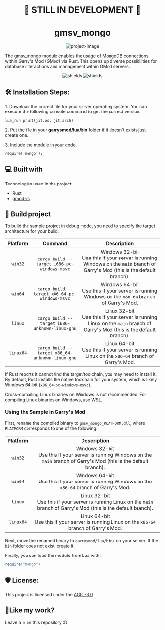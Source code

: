 <h1 align="center" id="title">🚧 STILL IN DEVELOPMENT 🚧</h1>
<h1 align="center" id="title">gmsv_mongo</h1>

<p align="center"><img src="https://socialify.git.ci/Fedox-die-Ente/gmsv_mongo/image?font=Jost&issues=1&language=1&name=1&owner=1&pattern=Floating%20Cogs&pulls=1&stargazers=1&theme=Dark" alt="project-image"></p>
<p id="description">The gmsv_mongo module enables the usage of MongoDB connections within Garry's Mod (GMod) via Rust. This opens up diverse possibilities for database interactions and management within GMod servers.</p>

<p align="center"><img src="https://img.shields.io/badge/License-MIT-green" alt="shields">   <img src="https://img.shields.io/github/release/Fedox-die-Ente/gmsv_mongo?include_prereleases=&amp;sort=semver&amp;color=green" alt="shields"></p>

<h2>🛠️ Installation Steps:</h2>

<p>1. Download the correct file for your server operating system. You can execute the following console command to get the correct version.</p>

```
lua_run print(jit.os, jit.arch)
```

<p>2. Put the file in your <b>garrysmod/lua/bin</b> folder if it doesn't exists just create one.</p>

<p>3. Include the module in your code.</p>

```
require('mongo');
```

<h2>💻 Built with</h2>

Technologies used in the project:

* Rust
* [gmod-rs](https://github.com/WilliamVenner/gmod-rs)

<h2>🔨 Build project</h2>

To build the sample project in debug mode, you need to specify the target architecture for your build.

| Platform  |                     Command                     |                                                          Description                                                           |
|:---------:|:-----------------------------------------------:|:------------------------------------------------------------------------------------------------------------------------------:|
|  `win32`  |   `cargo build --target i686-pc-windows-msvc`   | Windows 32-bit<br>Use this if your server is running Windows on the `main` branch of Garry's Mod (this is the default branch). |
|  `win64`  |  `cargo build --target x86_64-pc-windows-msvc`  |              Windows 64-bit<br>Use this if your server is running Windows on the `x86-64` branch of Garry's Mod.               |
|  `linux`  |  `cargo build --target i686-unknown-linux-gnu`  |   Linux 32-bit<br>Use this if your server is running Linux on the `main` branch of Garry's Mod (this is the default branch).   |
| `linux64` | `cargo build --target x86_64-unknown-linux-gnu` |                Linux 64-bit<br>Use this if your server is running Linux on the `x86-64` branch of Garry's Mod.                 |

If Rust reports it cannot find the target/toolchain, you may need to install it. By default, Rust installs the native
toolchain for your system, which is likely Windows 64-bit (`x86_64-pc-windows-msvc`).

Cross-compiling Linux binaries on Windows is not recommended. For compiling Linux binaries on Windows, use WSL.

### Using the Sample in Garry's Mod

First, rename the compiled binary to `gmsv_mongo_PLATFORM.dll`, where `PLATFORM` corresponds to one of the following:

| Platform  |                                                          Description                                                           |
|:---------:|:------------------------------------------------------------------------------------------------------------------------------:|
|  `win32`  | Windows 32-bit<br>Use this if your server is running Windows on the `main` branch of Garry's Mod (this is the default branch). |
|  `win64`  |              Windows 64-bit<br>Use this if your server is running Windows on the `x86-64` branch of Garry's Mod.               |
|  `linux`  |   Linux 32-bit<br>Use this if your server is running Linux on the `main` branch of Garry's Mod (this is the default branch).   |
| `linux64` |                Linux 64-bit<br>Use this if your server is running Linux on the `x86-64` branch of Garry's Mod.                 |

Next, move the renamed binary to `garrysmod/lua/bin/` on your server. If the `bin` folder does not exist, create it.

Finally, you can load the module from Lua with:

```lua
require("mongo")
```

<h2>🛡️ License:</h2>

This project is licensed under the [AGPL-3.0](LICENSE)

<h2>💖Like my work?</h2>

Leave a ⭐ on this repository :D